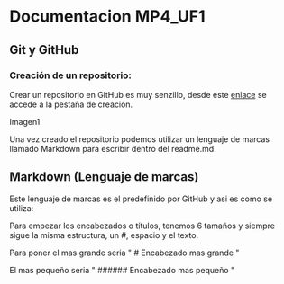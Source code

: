 # Documentacion MP4_UF1

## Git y GitHub

### Creación de un repositorio:
Crear un repositorio en GitHub es muy senzillo, desde este [enlace](https://github.com/new) se accede a la pestaña de creación.

Imagen1

Una vez creado el repositorio podemos utilizar un lenguaje de marcas llamado Markdown para escribir dentro del readme.md.

## Markdown (Lenguaje de marcas)
Este lenguaje de marcas es el predefinido por GitHub y asi es como se utiliza:

Para empezar los encabezados o títulos, tenemos 6 tamaños y siempre sigue la misma estructura, un #, espacio y el texto.

Para poner el mas grande seria " # Encabezado mas grande "

El mas pequeño seria " ###### Encabezado mas pequeño "
